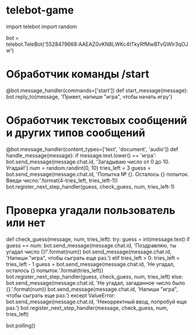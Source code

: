 # telebot-game
import telebot
import random

bot = telebot.TeleBot('5528479668:AAEAZ0vKN8LWKc4tTkyRfMwBTvGWIr3qOJw')


# Обработчик команды /start
@bot.message_handler(commands=['start'])
def start_message(message):
    bot.reply_to(message, 'Привет, напиши "игра", чтобы начать игру')

# Обработчик текстовых сообщений и других типов сообщений
@bot.message_handler(content_types=['text', 'document', 'audio'])
def handle_message(message):
    if message.text.lower() == 'игра':
        bot.send_message(message.chat.id, 'Загадываю число от 0 до 10. Угадай!')
        num = random.randint(0, 10)
        tries_left = 3
        guess = bot.send_message(message.chat.id, 'Попытка № {}. Осталось {} попыток. Введи число:'.format(4-tries_left, tries_left-1))
        bot.register_next_step_handler(guess, check_guess, num, tries_left-1)

# Проверка угадали пользователь или нет
def check_guess(message, num, tries_left):
    try:
        guess = int(message.text)
        if guess == num:
            bot.send_message(message.chat.id, 'Поздравляю, ты угадал число {}!'.format(num))
            bot.send_message(message.chat.id, 'Напиши "игра", чтобы сыграть еще раз.')
        elif tries_left > 0:
            tries_left = tries_left - 1
            guess = bot.send_message(message.chat.id, 'Не угадал, осталось {} попыток.'.format(tries_left))
            bot.register_next_step_handler(guess, check_guess, num, tries_left)
        else:
            bot.send_message(message.chat.id, 'Не угадал, загаданное число было {}.'.format(num))
            bot.send_message(message.chat.id, 'Напиши "игра", чтобы сыграть еще раз.')
    except ValueError:
        bot.send_message(message.chat.id, 'Некорректный ввод, попробуй еще раз.')
        bot.register_next_step_handler(message, check_guess, num, tries_left)


bot.polling()


